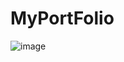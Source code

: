 # MyPortFolio
![image](https://user-images.githubusercontent.com/96794946/189964340-d115e620-c36c-4559-9dd3-3e608e8a83d0.png)
